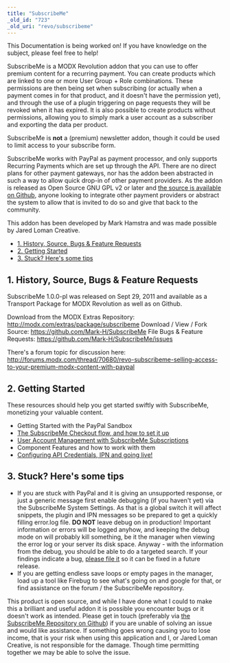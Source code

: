 ```yaml
---
title: "SubscribeMe"
_old_id: "723"
_old_uri: "revo/subscribeme"
---
```


This Documentation is being worked on! If you have knowledge on the subject, please feel free to help!

SubscribeMe is a MODX Revolution addon that you can use to offer premium content for a recurring payment. You can create products which are linked to one or more User Group + Role combinations. These permissions are then being set when subscribing (or actually when a payment comes in for that product, and it doesn't have the permission yet), and through the use of a plugin triggering on page requests they will be revoked when it has expired. It is also possible to create products without permissions, allowing you to simply mark a user account as a subscriber and exporting the data per product.

SubscribeMe is **not** a (premium) newsletter addon, though it could be used to limit access to your subscribe form.

SubscribeMe works with PayPal as payment processor, and only supports Recurring Payments which are set up through the API. There are no direct plans for other payment gateways, nor has the addon been abstracted in such a way to allow quick drop-in of other payment providers. As the addon is released as Open Source GNU GPL v2 or later and [the source is available on Github](https://github.com/Mark-H/SubscribeMe/), anyone looking to integrate other payment providers or abstract the system to allow that is invited to do so and give that back to the community.

This addon has been developed by Mark Hamstra and was made possible by Jared Loman Creative.

- [1. History, Source, Bugs & Feature Requests](#1-history-source-bugs--feature-requests)
- [2. Getting Started](#2-getting-started)
- [3. Stuck? Here's some tips](#3-stuck-heres-some-tips)

## 1. History, Source, Bugs & Feature Requests

SubscribeMe 1.0.0-pl was released on Sept 29, 2011 and available as a Transport Package for MODX Revolution as well as on Github.

Download from the MODX Extras Repository: <http://modx.com/extras/package/subscribeme>
Download / View / Fork Source: <https://github.com/Mark-H/SubscribeMe>
File Bugs & Feature Requests: <https://github.com/Mark-H/SubscribeMe/issues>

There's a forum topic for discussion here: <http://forums.modx.com/thread/70680/revo-subscribeme-selling-access-to-your-premium-modx-content-with-paypal>

## 2. Getting Started

These resources should help you get started swiftly with SubscribeMe, monetizing your valuable content.

- Getting Started with the PayPal Sandbox
- [The SubscribeMe Checkout flow, and how to set it up](extras/subscribeme/subscribeme.setting-up-the-payment-flow "SubscribeMe.Setting up the Payment Flow")
- [User Account Management with SubscribeMe Subscriptions](extras/subscribeme/subscribeme.user-account-management "SubscribeMe.User Account Management")
- Component Features and how to work with them
- [Configuring API Credentials, IPN and going live!](extras/subscribeme/subscribeme.configuring-api-credentials,-ipn-and-going-live "SubscribeMe.Configuring API Credentials, IPN and going Live")

## 3. Stuck? Here's some tips

- If you are stuck with PayPal and it is giving an unsupported response, or just a generic message first enable debugging (if you haven't yet) via the SubscribeMe System Settings. As that is a global switch it will affect snippets, the plugin and IPN messages so be prepared to get a quickly filling error.log file. **DO NOT** leave debug on in production! Important information or errors will be logged anyhow, and keeping the debug mode on will probably kill something, be it the manager when viewing the error log or your server its disk space. Anyway - with the information from the debug, you should be able to do a targeted search. If your findings indicate a bug, [please file it](https://github.com/Mark-H/SubscribeMe/issues) so it can be fixed in a future release.
- If you are getting endless save loops or empty pages in the manager, load up a tool like Firebug to see what's going on and google for that, or find assistance on the forum / the SubscribeMe repository.

This product is open source, and while I have done what I could to make this a brilliant and useful addon it is possible you encounter bugs or it doesn't work as intended. Please get in touch (preferably via [the SubscribeMe Repository on Github](https://github.com/Mark-H/SubscribeMe/issues)) if you are unable of solving an issue and would like assistance. If something goes wrong causing you to lose income, that is your risk when using this application and I, or Jared Loman Creative, is not responsible for the damage. Though time permitting together we may be able to solve the issue.
